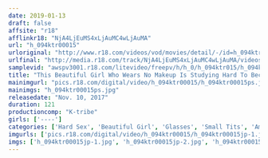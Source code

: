 ```yaml
---
date: 2019-01-13
draft: false
affsite: "r18"
afflinkr18: "NjA4LjEuMS4xLjAuMC4wLjAuMA"
url: "h_094ktr00015"
urloriginal: "http://www.r18.com/videos/vod/movies/detail/-/id=h_094ktr00015"
urlfinal: "http://media.r18.com/track/NjA4LjEuMS4xLjAuMC4wLjAuMA/videos/vod/movies/detail/-/id=h_094ktr00015"
samplevid: "awspv3001.r18.com/litevideo/freepv/h/h_0/h_094ktr015/h_094ktr015_dmb_w.mp4"
title: "This Beautiful Girl Who Wears No Makeup Is Studying Hard To Become A Chiropractor, But It Turns Out She's A Perverted Maso Bitch Who Likes Dirty Old Men"
mainimgurl: "pics.r18.com/digital/video/h_094ktr00015/h_094ktr00015ps.jpg"
mainimgs: "h_094ktr00015ps.jpg"
releasedate: "Nov. 10, 2017"
duration: 121
productioncomp: "K-tribe"
girls: ['----']
categories: ['Hard Sex', 'Beautiful Girl', 'Glasses', 'Small Tits', 'Amateur', 'Deep Throat', 'Hi-Def']
imgurls: ['pics.r18.com/digital/video/h_094ktr00015/h_094ktr00015jp-1.jpg', 'pics.r18.com/digital/video/h_094ktr00015/h_094ktr00015jp-2.jpg', 'pics.r18.com/digital/video/h_094ktr00015/h_094ktr00015jp-3.jpg', 'pics.r18.com/digital/video/h_094ktr00015/h_094ktr00015jp-4.jpg', 'pics.r18.com/digital/video/h_094ktr00015/h_094ktr00015jp-5.jpg', 'pics.r18.com/digital/video/h_094ktr00015/h_094ktr00015jp-6.jpg', 'pics.r18.com/digital/video/h_094ktr00015/h_094ktr00015jp-7.jpg', 'pics.r18.com/digital/video/h_094ktr00015/h_094ktr00015jp-8.jpg', 'pics.r18.com/digital/video/h_094ktr00015/h_094ktr00015jp-9.jpg', 'pics.r18.com/digital/video/h_094ktr00015/h_094ktr00015jp-10.jpg', 'pics.r18.com/digital/video/h_094ktr00015/h_094ktr00015jp-11.jpg', 'pics.r18.com/digital/video/h_094ktr00015/h_094ktr00015jp-12.jpg', 'pics.r18.com/digital/video/h_094ktr00015/h_094ktr00015jp-13.jpg', 'pics.r18.com/digital/video/h_094ktr00015/h_094ktr00015jp-14.jpg', 'pics.r18.com/digital/video/h_094ktr00015/h_094ktr00015jp-15.jpg', 'pics.r18.com/digital/video/h_094ktr00015/h_094ktr00015jp-16.jpg', 'pics.r18.com/digital/video/h_094ktr00015/h_094ktr00015jp-17.jpg', 'pics.r18.com/digital/video/h_094ktr00015/h_094ktr00015jp-18.jpg', 'pics.r18.com/digital/video/h_094ktr00015/h_094ktr00015jp-19.jpg']
imgs: ['h_094ktr00015jp-1.jpg', 'h_094ktr00015jp-2.jpg', 'h_094ktr00015jp-3.jpg', 'h_094ktr00015jp-4.jpg', 'h_094ktr00015jp-5.jpg', 'h_094ktr00015jp-6.jpg', 'h_094ktr00015jp-7.jpg', 'h_094ktr00015jp-8.jpg', 'h_094ktr00015jp-9.jpg', 'h_094ktr00015jp-10.jpg', 'h_094ktr00015jp-11.jpg', 'h_094ktr00015jp-12.jpg', 'h_094ktr00015jp-13.jpg', 'h_094ktr00015jp-14.jpg', 'h_094ktr00015jp-15.jpg', 'h_094ktr00015jp-16.jpg', 'h_094ktr00015jp-17.jpg', 'h_094ktr00015jp-18.jpg', 'h_094ktr00015jp-19.jpg']
---
```

